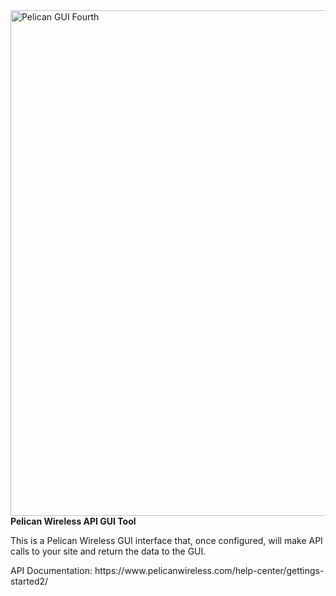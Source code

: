 <img width="898" height="809" alt="Pelican GUI Fourth" src="https://github.com/user-attachments/assets/5151d259-f4a7-4026-a929-5a4ec8e7849b" />
<strong>Pelican Wireless API GUI Tool</strong>
<p>This is a Pelican Wireless GUI interface that, once configured, will make API calls to your site and return the data to the GUI.</p>
API Documentation: https://www.pelicanwireless.com/help-center/gettings-started2/
